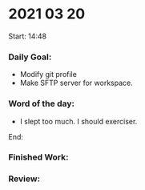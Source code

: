 # 2021 03 20
Start: 14:48
### Daily Goal:
- Modify git profile
- Make SFTP server for workspace.
### Word of the day:
- I slept too much. I should exerciser.

End: 
### Finished Work:

### Review:
